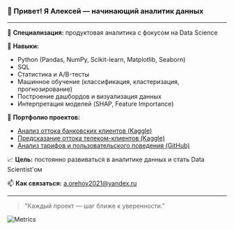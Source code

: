 ### 👋 Привет! Я Алексей — начинающий аналитик данных

---

🎯 **Специализация:** продуктовая аналитика с фокусом на Data Science

📌 **Навыки:**
- Python (Pandas, NumPy, Scikit-learn, Matplotlib, Seaborn)
- SQL
- Статистика и A/B-тесты
- Машинное обучение (классификация, кластеризация, прогнозирование)
- Построение дашбордов и визуализация данных
- Интерпретация моделей (SHAP, Feature Importance)

📂 **Портфолио проектов:**
- [Анализ оттока банковских клиентов (Kaggle)](https://www.kaggle.com/code/alorex62/notebookef90f82d23)
- [Предсказание оттока телеком-клиентов (Kaggle)](https://www.kaggle.com/code/alorex62/telco-customer-churn-prediction-with-explainabilit)
- [Анализ тарифов и пользовательского поведения (GitHub)](https://github.com/AlexeyOrehov/telecom-tariff-analysis)

📈 **Цель:** постоянно развиваться в аналитике данных и стать Data Scientist'ом

📫 **Как связаться:** [a.orehov2021@yandex.ru](mailto:a.orehov2021@yandex.ru)

---

> "Каждый проект — шаг ближе к уверенности."

![Metrics](https://github-readme-stats.vercel.app/api?username=AlexeyOrehov&show_icons=true&theme=dark&hide=issues)


